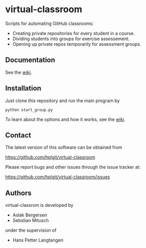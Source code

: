 virtual-classroom
=================

Scripts for automating GitHub classrooms:

 * Creating private repositories for every student in a course.
 * Dividing students into groups for exercise assessement.
 * Opening up private repos temporarily for assessment groups.


Documentation
-------------

See the [wiki](https://github.com/hplgit/virtual-classroom/wiki).



Installation
------------

Just clone this repository
and run the main program by

    python start_group.py

To learn about the options and how it works, see the [wiki](https://github.com/hplgit/virtual-classroom/wiki).


Contact
-------

The latest version of this software can be obtained from

  https://github.com/hplgit/virtual-classroom

Please report bugs and other issues through the issue tracker at:

  https://github.com/hplgit/virtual-classroom/issues


Authors
-------

virtual-classrom is developed by

  * Aslak Bergersen
  * Sebstian Mitusch
  
under the supervision of

  * Hans Petter Langtangen



